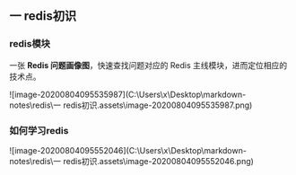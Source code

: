 

## 一 redis初识

### redis模块

一张 **Redis 问题画像图**，快速查找问题对应的 Redis 主线模块，进而定位相应的技术点。

![image-20200804095535987](C:\Users\x\Desktop\markdown-notes\redis\一 redis初识.assets\image-20200804095535987.png)

### 如何学习redis

![image-20200804095552046](C:\Users\x\Desktop\markdown-notes\redis\一 redis初识.assets\image-20200804095552046.png)

